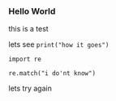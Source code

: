 ### Hello World

this is a test

lets see `print("how it goes")`

```
import re

re.match("i do'nt know")
```

lets try again